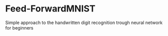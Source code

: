 # Feed-ForwardMNIST
Simple approach to the handwritten digit recognition trough neural network for beginners
